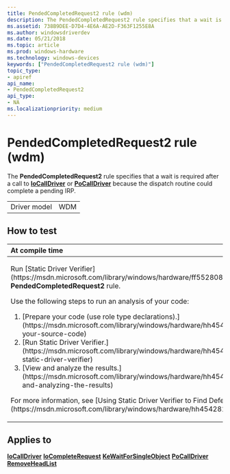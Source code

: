 ```yaml
---
title: PendedCompletedRequest2 rule (wdm)
description: The PendedCompletedRequest2 rule specifies that a wait is required after a call to IoCallDriver or PoCallDriver because the dispatch routine could complete a pending IRP.
ms.assetid: 738B9DEE-D7D4-4E6A-AE2D-F363F1255E8A
ms.author: windowsdriverdev
ms.date: 05/21/2018
ms.topic: article
ms.prod: windows-hardware
ms.technology: windows-devices
keywords: ["PendedCompletedRequest2 rule (wdm)"]
topic_type:
- apiref
api_name:
- PendedCompletedRequest2
api_type:
- NA
ms.localizationpriority: medium
---
```


# PendedCompletedRequest2 rule (wdm)


The **PendedCompletedRequest2** rule specifies that a wait is required after a call to [**IoCallDriver**](https://msdn.microsoft.com/library/windows/hardware/ff548336) or [**PoCallDriver**](https://msdn.microsoft.com/library/windows/hardware/ff559654) because the dispatch routine could complete a pending IRP.

|              |     |
|--------------|-----|
| Driver model | WDM |

How to test
-----------

<table>
<colgroup>
<col width="100%" />
</colgroup>
<thead>
<tr class="header">
<th align="left">At compile time</th>
</tr>
</thead>
<tbody>
<tr class="odd">
<td align="left"><p>Run [Static Driver Verifier](https://msdn.microsoft.com/library/windows/hardware/ff552808) and specify the <strong>PendedCompletedRequest2</strong> rule.</p>
Use the following steps to run an analysis of your code:
<ol>
<li>[Prepare your code (use role type declarations).](https://msdn.microsoft.com/library/windows/hardware/hh454281#preparing-your-source-code)</li>
<li>[Run Static Driver Verifier.](https://msdn.microsoft.com/library/windows/hardware/hh454281#running-static-driver-verifier)</li>
<li>[View and analyze the results.](https://msdn.microsoft.com/library/windows/hardware/hh454281#viewing-and-analyzing-the-results)</li>
</ol>
<p>For more information, see [Using Static Driver Verifier to Find Defects in Drivers](https://msdn.microsoft.com/library/windows/hardware/hh454281).</p></td>
</tr>
</tbody>
</table>

Applies to
----------

[**IoCallDriver**](https://msdn.microsoft.com/library/windows/hardware/ff548336)
[**IoCompleteRequest**](https://msdn.microsoft.com/library/windows/hardware/ff548343)
[**KeWaitForSingleObject**](https://msdn.microsoft.com/library/windows/hardware/ff553350)
[**PoCallDriver**](https://msdn.microsoft.com/library/windows/hardware/ff559654)
[**RemoveHeadList**](https://msdn.microsoft.com/library/windows/hardware/ff561032)
 

 





